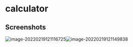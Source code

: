 # calculator



## Screenshots



![image-20220219121116725](/home/main-c/.config/Typora/typora-user-images/image-20220219121116725.png)![image-20220219121149838](/home/main-c/.config/Typora/typora-user-images/image-20220219121149838.png)
